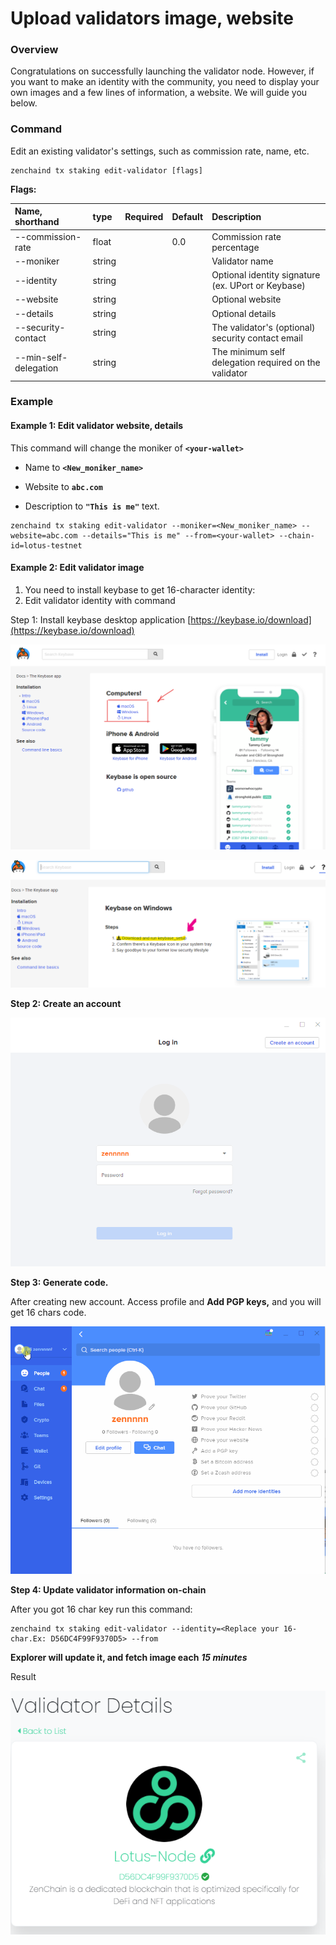 # Upload validators image, website

### Overview

Congratulations on successfully launching the validator node. However, if you want to make an identity with the community, you need to display your own images and a few lines of information, a website. We will guide you below.

### Command

Edit an existing validator's settings, such as commission rate, name, etc.

```text
zenchaind tx staking edit-validator [flags]
```

**Flags:**

| Name, shorthand | type | Required | Default | Description |
| :--- | :--- | :--- | :--- | :--- |
| --commission-rate | float |  | 0.0 | Commission rate percentage |
| --moniker | string |  |  | Validator name |
| --identity | string |  |  | Optional identity signature \(ex. UPort or Keybase\) |
| --website | string |  |  | Optional website |
| --details | string |  |  | Optional details |
| --security-contact | string |  |  | The validator's \(optional\) security contact email |
| --min-self-delegation | string |  |  | The minimum self delegation required on the validator |

### Example

#### Example 1: Edit validator website, details <a id="edit-validator-information"></a>

This command will change the moniker of  **`<your-wallet>`** 

+ Name to **`<New_moniker_name>`**

+ Website to **`abc.com`**

+ Description to **`"This is me"`** text. 

```text
zenchaind tx staking edit-validator --moniker=<New_moniker_name> --website=abc.com --details="This is me" --from=<your-wallet> --chain-id=lotus-testnet 
```



#### Example 2: Edit validator image <a id="edit-validator-information"></a>

1. You need to install keybase to get 16-character identity:
2.  Edit validator identity with command

Step 1: Install keybase desktop application [https://keybase.io/download](https://keybase.io/download)

![](../../.gitbook/assets/image%20%2830%29.png)

![](../../.gitbook/assets/image%20%2831%29.png)

**Step 2: Create an account**

![](../../.gitbook/assets/keybase-3.gif)

**Step 3: Generate code.** 

After creating new account. Access profile and **Add PGP keys,** and you will get 16 chars code. 

![](../../.gitbook/assets/keybase-2.gif)

**Step 4: Update validator information on-chain**

 After you got 16 char key run this command:

```text
zenchaind tx staking edit-validator --identity=<Replace your 16-char.Ex: D56DC4F99F9370D5> --from
```

**Explorer will update it, and fetch image each** _**15 minutes**_

Result

![](../../.gitbook/assets/image%20%2828%29.png)

